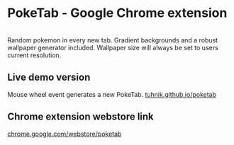 # PokeTab - Google Chrome extension

<br>
Random pokemon in every new tab. Gradient backgrounds and a robust wallpaper generator included.
Wallpaper size will always be set to users current resolution.
<br>


## Live demo version
Mouse wheel event generates a new PokeTab.
[tuhnik.github.io/poketab](https://tuhnik.github.io/poketab/)

## Chrome extension webstore link
[chrome.google.com/webstore/poketab](https://chrome.google.com/webstore/detail/poketab/ogfibccohhbkpkafiohhebhndefljbpm)
